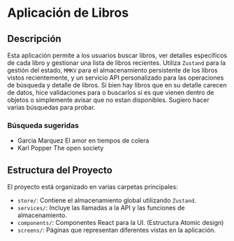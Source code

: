 # Aplicación de Libros

## Descripción

Esta aplicación permite a los usuarios buscar libros, ver detalles específicos de cada libro y gestionar una lista de libros recientes. Utiliza `Zustand` para la gestión del estado, `MMKV` para el almacenamiento persistente de los libros vistos recientemente, y un servicio API personalizado para las operaciones de búsqueda y detalle de libros. Si bien hay libros que en su detalle carecen de datos, hice validaciones para o buscarlos si es que vienen dentro de objetos o simplemente avisar que no estan disponibles. Sugiero hacer varias búsquedas para probar.

### Búsqueda sugeridas

- Garcia Marquez El amor en tiempos de colera
- Karl Popper The open society

## Estructura del Proyecto

El proyecto está organizado en varias carpetas principales:

- `store/`: Contiene el almacenamiento global utilizando `Zustand`.
- `services/`: Incluye las llamadas a la API y las funciones de almacenamiento.
- `components/`: Componentes React para la UI. (Estructura Atomic design)
- `screens/`: Páginas que representan diferentes vistas en la aplicación.

